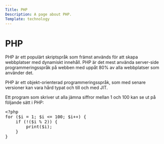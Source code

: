 ```yaml
---
Title: PHP
Description: A page about PHP.
Template: technology
---
```


PHP
==================

PHP är ett populärt skriptspråk som främst används för att skapa webbplatser med dynamiskt innehåll. PHP är det mest använda server-side programmeringsspråk på webben med uppåt 80% av alla webbplatser som använder det.

PHP är ett objekt-orienterad programmeringsspråk, som med senare versioner kan vara hård typat och till och med JIT.

Ett program som skriver ut alla jämna siffror mellan 1 och 100 kan se ut på följande sätt i PHP:

<pre><span class="pl-ent">&lt;?php</span>
for (<span class="pl-s1"><span class="pl-c1">$</span>i</span> = <span class="pl-c1">1</span>; <span class="pl-s1"><span class="pl-c1">$</span>i</span> &lt;= <span class="pl-c1">100</span>; <span class="pl-s1"><span class="pl-c1">$</span>i</span>++) {
    <span class="pl-k">if</span> (!(<span class="pl-s1"><span class="pl-c1">$</span>i</span> % <span class="pl-c1">2</span>)) {
        print(<span class="pl-s1"><span class="pl-c1">$</span>i</span>);
    }
}</pre>